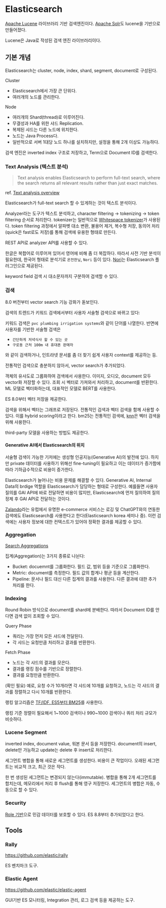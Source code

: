# Elasticsearch

[Apache Lucene](https://lucene.apache.org/core/) 라이브러리 기반 검색엔진이다.
[Apache Solr](https://solr.apache.org/)도 lucene을 기반으로 만들어졌다.

Lucene은 Java로 작성된 검색 엔진 라이브러리이다.

## 기본 개념

Elasticsearch는 cluster, node, index, shard, segment, document로 구성된다.

Cluster
- Elasticsearch에서 가장 큰 단위다.
- 여러개의 노드를 관리한다.

Node
- 여러개의 Shard(thread)로 이루어진다.
- 무결성과 HA를 위한 샤드 Replication.
- 복제된 샤드는 다른 노드에 위치한다.
- 노드는 Java Process다.
- 일반적으로 서버 1대당 노드 하나를 설치하지만, 설정을 통해 2개 이상도 가능하다.

검색 엔진은 inverted index 구조로 저장하고, Term으로 Document ID를 검색한다.

### Text Analysis (텍스트 분석)

> Text analysis enables Elasticsearch to perform full-text search, where the search returns all relevant results rather than just exact matches.

ref. [Text analysis overview](https://www.elastic.co/guide/en/elasticsearch/reference/current/analysis-overview.html)

Elasticsearch가 full-text search 할 수 있게하는 것이 텍스트 분석이다.

Analyzer라는 도구가 텍스트 분석하고, character filtering -> tokenizing -> token filtering 순서로 처리한다.
tokenizer는 일반적으로 [Whitespace tokenizer](https://www.elastic.co/guide/en/elasticsearch/reference/current/analysis-whitespace-tokenizer.html)가 사용된다.
token filtering 과정에서 알파벳 대소 변환, 불용어 제거, 복수형 저장, 동의어 처리(quick은 fast로도 저장)를 통해 검색에 유용한 형태로 만든다.

REST API로 analyzer API를 사용할 수 있다.

한글은 복합어로 이루어져 있어서 영어에 비해 좀 더 복잡하다.
따라서 사전 기반 분석이 필요한데, 한국어 형태로 분석기로 `온전한닢`, `Nori` 등이 있다.
[Nori](https://www.elastic.co/guide/en/elasticsearch/plugins/current/analysis-nori.html)는 Elasticsearch 플러그인으로 제공된다.

keyword field 검색 시 대소문자까지 구분하여 검색할 수 있다.

### 검색

8.0 버전부터 vector search 기능 강화가 돋보인다.

검색의 트렌드가 키워드 검색에서부터 사용자 서술형 검색으로 바뀌고 있다:

키워드 검색은 `pvc plumbing irrigation systems`와 같이 단어를 나열한다.
반면에 사용자를 기반한 서술형 검색은

- `간단하게 저녁식사 할 수 있는 곳`
- `구로동 근처 100m 내 휴대폰 판매자`

와 같이 검색하거나, 인트라넷 문서를 좀 더 찾기 쉽게 사용자 context를 제공하는 등.

전통적인 검색으로 충분하지 않아서, vector search가 추가되었다.

객체의 유사도로 그룹화하여 검색에서 사용한다.
이미지, 오디오, document 모두 vector화 저장할 수 있다.
조회 시 벡터로 가져와서 처리하고, document를 반환한다.
ML 모델로 벡터화하는데, 대표적인 모델로 BERT를 사용한다.

ES 8.0부터 벡터 저장을 제공한다.

검색을 위해서 벡터는 그래프로 저장된다.
전통적인 검색과 벡터 검색을 함께 사용할 수 있다. 이를 hybrid scoring이라고 한다.
bm25는 전통적인 검색에, [knn](https://ko.wikipedia.org/wiki/K-%EC%B5%9C%EA%B7%BC%EC%A0%91_%EC%9D%B4%EC%9B%83_%EC%95%8C%EA%B3%A0%EB%A6%AC%EC%A6%98)은 벡터 검색을 위해 사용한다.

third-party 모델을 사용하는 방법도 제공한다.

#### Generative AI에서 Elasticsearch의 위치

서술형 검색이 가능한 기저에는 생성형 인공지능(Generative AI)의 발전에 있다.
하지만 private 데이터를 사용하기 위해선 fine-tuning이 필요하고 이는 데이터가 증가함에 따라 기하급수적으로 비용이 증가한다.

Elasticsearch가 늘어나는 비용 문제를 해결할 수 있다.
Generative AI, Internal Data의 brdige 역할을 Elasticsearch가 담당하는 형태로 구성한다.
예를들면 사용자 질의를 GAI API에 바로 전달하면 비용이 많지만, Elasticsearch에 먼저 질의하여 질의 정제 후 GAI API로 전달하는 것이다.

[Zalando](https://zalando.com/)라는 유럽에서 유명한 e-commerce 서비스는
로깅 및 ChatGPT와의 연동한 검색에도 Elasticsearch를 사용한다고 한다(Elasticsearch korea 세미나 중).
이런 검색에는 사용자 정보에 대한 컨텍스트가 있어야 정확한 결과를 제공할 수 있다.

### Aggregation

[Search Aggregations](https://www.elastic.co/guide/en/elasticsearch/reference/current/search-aggregations.html)

집계(Aggregation)는 3가지 종류로 나뉜다:

- Bucket: docuemnt를 그룹화한다. 필드 값, 범위 등을 기준으로 그룹화한다.
- Metric: document를 측정한다. 필드 값의 합계나 평균 등을 계산한다.
- Pipeline: 문서나 필드 대신 다른 집계의 결과를 사용한다. 다른 결과에 대한 추가 처리를 한다.

### Indexing

Round Robin 방식으로 document를 shard에 분배한다.
따라서 Document ID를 안다면 검색 없이 조회할 수 있다.

Query Phase
- 쿼리는 가장 먼저 모든 샤드에 전달된다.
- 각 샤드는 요청만큼 처리하고 결과를 반환한다.

Fetch Phase
- 노드는 각 샤드의 결과를 모은다.
- 결과를 랭킹 점수를 기반으로 정렬한다.
- 결과를 요청만큼 반환한다.

(확인 필요) 예로, 요청 수가 10개라면 각 샤드에 10개를 요청하고,
노드는 각 샤드의 결과를 정렬하고 다시 10개를 반환한다.

랭킹 알고리즘은 [TF/IDF, ES5부터 BM25](https://news.hada.io/topic?id=9034)를 사용한다.

랭킹 기준 정렬이 필요해서 1~1000 검색이나 990~1000 검색이나 쿼리 처리 규모가 비슷하다.

### Lucene Segment

inverted index, document value, 워본 문서 등을 저장한다.
document의 insert, delete만 가능하고 update는 delete 후 insert로 처리한다.

세그먼트 병합을 통해 새로운 세그먼트를 생성한다. 비용이 큰 작업이다.
오래된 세그먼트는 비교적 크고, 최근 것은 작다.

한 번 생성된 세그먼트는 변경되지 않는다(immutable).
병합을 통해 2개 세그먼트를 합치는데, 메모리에서 처리 후 flush를 통해 영구 저장한다.
세그먼트의 병합은 자동, 수동으로 할 수 있다.

### Security

[Role 기반](https://www.elastic.co/guide/en/elasticsearch/reference/current/authorization.html)으로 민감 데이터를 보호할 수 있다. ES 8.8부터 추가되었다고 한다.

## Tools

### Rally

https://github.com/elastic/rally

ES 벤치마크 도구.

### Elastic Agent

https://github.com/elastic/elastic-agent

GUI기반 ES 모니터링, Integration 관리, 로그 검색 등을 제공하는 도구.
